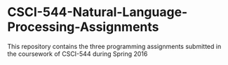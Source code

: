 # CSCI-544-Natural-Language-Processing-Assignments
This repository contains the three programming assignments submitted in the coursework of CSCI-544 during Spring 2016
